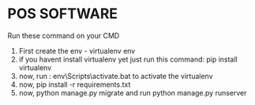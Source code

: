 # POS SOFTWARE

Run these command on your CMD
1. First create the env - virtualenv env
2. if you havent install virtualenv yet just run this command: pip install virtualenv
3. now, run : env\Scripts\activate.bat to activate the virtualenv
4. now, pip install -r requirements.txt
5. now, python manage.py migrate and run python manage.py runserver
